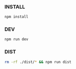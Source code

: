 ### INSTALL
```bash
npm install
```

### DEV
```bash
npm run dev
```

### DIST
```bash
rm -rf ./dist/* && npm run dist
```

